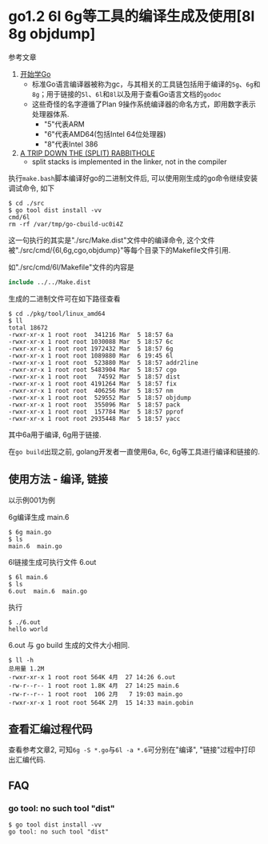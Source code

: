 # go1.2 6l 6g等工具的编译生成及使用[8l 8g objdump]

参考文章

1. [开始学Go](https://tonybai.com/2012/08/14/getting-going-with-go/)
    - 标准Go语言编译器被称为gc，与其相关的工具链包括用于编译的`5g`、`6g`和`8g`；用于链接的`5l`、`6l`和`8l`以及用于查看Go语言文档的`godoc`
    - 这些奇怪的名字遵循了Plan 9操作系统编译器的命名方式，即用数字表示处理器体系.
        - "5"代表ARM
        - "6"代表AMD64(包括Intel 64位处理器)
        - "8"代表Intel 386
2. [A TRIP DOWN THE (SPLIT) RABBITHOLE](http://blog.nella.org/?p=849)
    - split stacks is implemented in the linker, not in the compiler

执行`make.bash`脚本编译好go的二进制文件后, 可以使用刚生成的go命令继续安装调试命令, 如下

```console
$ cd ./src
$ go tool dist install -vv
cmd/6l
rm -rf /var/tmp/go-cbuild-uc0i4Z
```

这一句执行的其实是"./src/Make.dist"文件中的编译命令, 这个文件被"./src/cmd/{6l,6g,cgo,objdump}"等每个目录下的Makefile文件引用.

如"./src/cmd/6l/Makefile"文件的内容是

```makefile
include ../../Make.dist
```

生成的二进制文件可在如下路径查看

```console
$ cd ./pkg/tool/linux_amd64
$ ll
total 18672
-rwxr-xr-x 1 root root  341216 Mar  5 18:57 6a
-rwxr-xr-x 1 root root 1030088 Mar  5 18:57 6c
-rwxr-xr-x 1 root root 1972432 Mar  5 18:57 6g
-rwxr-xr-x 1 root root 1089880 Mar  6 19:45 6l
-rwxr-xr-x 1 root root  523880 Mar  5 18:57 addr2line
-rwxr-xr-x 1 root root 5483904 Mar  5 18:57 cgo
-rwxr-xr-x 1 root root   74592 Mar  5 18:57 dist
-rwxr-xr-x 1 root root 4191264 Mar  5 18:57 fix
-rwxr-xr-x 1 root root  406256 Mar  5 18:57 nm
-rwxr-xr-x 1 root root  529552 Mar  5 18:57 objdump
-rwxr-xr-x 1 root root  355096 Mar  5 18:57 pack
-rwxr-xr-x 1 root root  157784 Mar  5 18:57 pprof
-rwxr-xr-x 1 root root 2935448 Mar  5 18:57 yacc
```

其中6a用于编译, 6g用于链接.

在`go build`出现之前, golang开发者一直使用6a, 6c, 6g等工具进行编译和链接的.

## 使用方法 - 编译, 链接

以示例001为例

6g编译生成 main.6

```console
$ 6g main.go
$ ls
main.6  main.go
```

6l链接生成可执行文件 6.out

```console
$ 6l main.6
$ ls
6.out  main.6  main.go
```

执行

```console
$ ./6.out
hello world
```

6.out 与 go build 生成的文件大小相同.

```console
$ ll -h
总用量 1.2M
-rwxr-xr-x 1 root root 564K 4月  27 14:26 6.out
-rw-r--r-- 1 root root 1.8K 4月  27 14:25 main.6
-rw-r--r-- 1 root root  106 2月   7 19:03 main.go
-rwxr-xr-x 1 root root 564K 2月  15 14:33 main.gobin
```

## 查看汇编过程代码

查看参考文章2, 可知`6g -S *.go`与`6l -a *.6`可分别在"编译", "链接"过程中打印出汇编代码.

## FAQ

### go tool: no such tool "dist"

```console
$ go tool dist install -vv
go tool: no such tool "dist"
```

